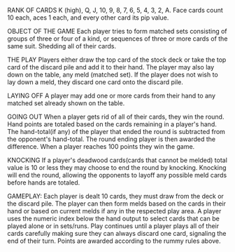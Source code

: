 
RANK OF CARDS
K (high), Q, J, 10, 9, 8, 7, 6, 5, 4, 3, 2, A.
Face cards count 10 each, aces 1 each, and every other card its pip value.

OBJECT OF THE GAME
Each player tries to form matched sets consisting of groups of three or four of a kind, or sequences of three or more cards of the same suit. Shedding all of their cards.

THE PLAY
Players either draw the top card of the stock deck or take the top card of the discard pile and add it to their hand. The player may also lay down on the table, any meld (matched set). If the player does not wish to lay down a meld, they discard one card onto the discard pile.

LAYING OFF
A player may add one or more cards from their hand to any matched set already shown on the table.

GOING OUT
When a player gets rid of all of their cards, they win the round.
Hand points are totaled based on the cards remaining in a player's hand.
The hand-total(if any) of the player that ended the round is subtracted from the opponent's hand-total.
The round ending player is then awarded the difference.
When a player reaches 100 points they win the game.

KNOCKING
If a player's deadwood cards(cards that cannot be melded) total value is 10 or less they may choose to end the round by knocking.
Knocking will end the round, allowing the opponents to layoff any possible meld cards before hands are totaled.


GAMEPLAY:
Each player is dealt 10 cards, they must draw from the deck or the discard pile.
The player can then form melds based on the cards in their hand or based on current melds if any in the respected play area.
A player uses the numeric index below the hand output to select cards that can be played alone or in sets/runs. Play continues until a player plays all of their cards carefully making sure they can always discard one card, signaling the end of their turn. Points are awarded according to the rummy rules above.

